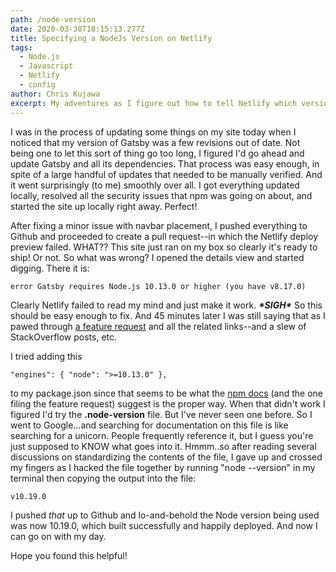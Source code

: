 ```yaml
---
path: /node-version
date: 2020-03-30T18:15:13.277Z
title: Specifying a NodeJs Version on Netlify
tags:
  - Node.js
  - Javascript
  - Netlify
  - config
author: Chris Kujawa
excerpt: My adventures as I figure out how to tell Netlify which version of Node to use
---
```

I was in the process of updating some things on my site today when I noticed that my version of Gatsby was a few revisions out of date. Not being one to let this sort of thing go too long, I figured I'd go ahead and update Gatsby and all its dependencies. That process was easy enough, in spite of a large handful of updates that needed to be manually verified. And it went surprisingly (to me) smoothly over all. I got everything updated locally, resolved all the security issues that npm was going on about, and started the site up locally right away. Perfect! 

After fixing a minor issue with navbar placement, I pushed everything to Github and proceeded to create a pull request--in which the Netlify deploy preview failed. WHAT?? This site just ran on my box so clearly it's ready to ship! Or not. So what was wrong? I opened the details view and started digging. There it is: 

```
error Gatsby requires Node.js 10.13.0 or higher (you have v8.17.0)
```

Clearly Netlify failed to read my mind and just make it work. **_\*SIGH\*_**  So this should be easy enough to fix. And 45 minutes later I was still saying that as I pawed through [a feature request](https://community.netlify.com/t/specifying-a-node-version/9701) and all the related links--and a slew of StackOverflow posts, etc.

I tried adding this

```
"engines": { "node": ">=10.13.0" },
```

to my package.json since that seems to be what the [npm docs](https://docs.npmjs.com/files/package.json#engines) (and the one filing the feature request) suggest is the proper way. When that didn't work I figured I'd try the **.node-version** file. But I've never seen one before. So I went to Google...and searching for documentation on this file is like searching for a unicorn. People frequently reference it, but I guess you're just supposed to KNOW what goes into it. Hmmm..so after reading several discussions on standardizing the contents of the file, I gave up and crossed my fingers as I hacked the file together by running "node --version" in my terminal then copying the output into the file:

```
v10.19.0
```

I pushed _that_ up to Github and lo-and-behold the Node version being used was now 10.19.0, which built successfully and happily deployed. And now I can go on with my day. 

Hope you found this helpful!
